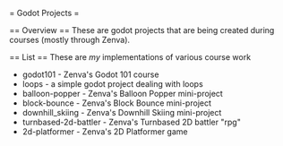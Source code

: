 = Godot Projects =

== Overview ==
These are godot projects that are being created during courses (mostly through Zenva).

== List ==
These are _my_ implementations of various course work

* godot101 - Zenva's Godot 101 course
* loops - a simple godot project dealing with loops
* balloon-popper - Zenva's Balloon Popper mini-project
* block-bounce - Zenva's Block Bounce mini-project
* downhill_skiing - Zenva's Downhill Skiing mini-project
* turnbased-2d-battler - Zenva's Turnbased 2D battler "rpg"
* 2d-platformer - Zenva's 2D Platformer game
